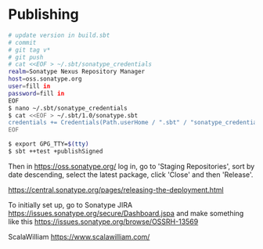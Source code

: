 
Publishing
======
``` bash
# update version in build.sbt
# commit
# git tag v*
# git push
# cat <<EOF > ~/.sbt/sonatype_credentials
realm=Sonatype Nexus Repository Manager
host=oss.sonatype.org
user=fill in
password=fill in
EOF
$ nano ~/.sbt/sonatype_credentials
$ cat <<EOF > ~/.sbt/1.0/sonatype.sbt
credentials += Credentials(Path.userHome / ".sbt" / "sonatype_credentials")
EOF

$ export GPG_TTY=$(tty)
$ sbt ++test +publishSigned
```

Then in https://oss.sonatype.org/ log in, go to 'Staging Repositories', sort by date descending, select the latest package, click 'Close' and then 'Release'.

https://central.sonatype.org/pages/releasing-the-deployment.html

To initially set up, go to Sonatype JIRA https://issues.sonatype.org/secure/Dashboard.jspa and make something like this https://issues.sonatype.org/browse/OSSRH-13569

ScalaWilliam <https://www.scalawilliam.com/>
